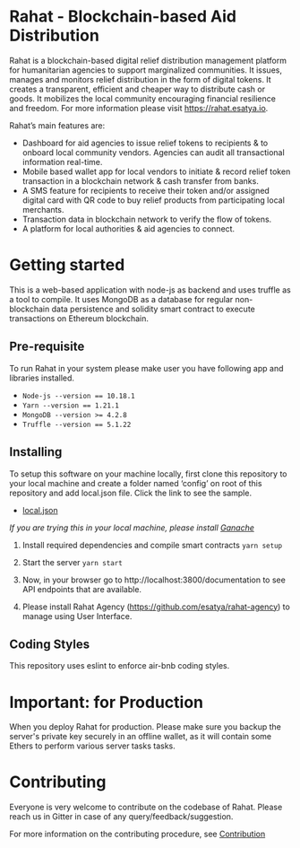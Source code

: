 # Rahat - Blockchain-based Aid Distribution

Rahat is a blockchain-based digital relief distribution management platform for humanitarian agencies to support marginalized communities. It issues, manages and monitors relief distribution in the form of digital tokens. It creates a transparent, efficient and cheaper way to distribute cash or goods. It mobilizes the local community encouraging financial resilience and freedom. For more information please visit https://rahat.esatya.io.

Rahat’s main features are:
- Dashboard for aid agencies to issue relief tokens to recipients & to onboard local community vendors. Agencies can audit all transactional information real-time. 
- Mobile based wallet app for local vendors to initiate & record relief token transaction in a blockchain network & cash transfer from banks.
- A SMS feature for recipients to receive their token and/or assigned digital card with QR code to buy relief products from participating local merchants.
- Transaction data in blockchain network to verify the flow of tokens.
- A platform for local authorities & aid agencies to connect.

# Getting started

This is a web-based application with node-js as backend and uses truffle as a tool to compile.
It uses MongoDB as a database for regular non-blockchain data persistence and solidity smart contract to execute transactions on Ethereum blockchain.

## Pre-requisite
To run Rahat in your system please make user you have following app and libraries installed.

- ```Node-js --version == 10.18.1```
- ```Yarn --version == 1.21.1```
- ```MongoDB --version >= 4.2.8```
- ```Truffle --version == 5.1.22```

## Installing
To setup this software on your machine locally, first clone this repository to your local machine and create a folder named ‘config’ on root of this repository and add local.json file. Click the link to see the sample.

- [local.json](https://gist.github.com/esatya/f873746ef1eb1daed7c280c976b8d392)
    
_If you are trying this in your local machine, please install [Ganache](https://www.trufflesuite.com/ganache)_

1.  Install required dependencies and compile smart contracts
     ```yarn setup```

3. Start the server
    ```yarn start```
    
4. Now, in your browser go to http://localhost:3800/documentation to see API endpoints that are available.

5. Please install Rahat Agency (https://github.com/esatya/rahat-agency) to manage using User Interface.

## Coding Styles
This repository uses eslint to enforce air-bnb coding styles.

# Important: for Production
When you deploy Rahat for production. Please make sure you backup the server's private key securely in an offline wallet, as it will contain some Ethers to perform various server tasks tasks.

# Contributing
Everyone is very welcome to contribute on the codebase of Rahat. Please reach us in Gitter in case of any query/feedback/suggestion.

For more information on the contributing procedure, see [Contribution](https://github.com/esatya/rahat-agency/blob/master/CONTRIBUTING.md)
